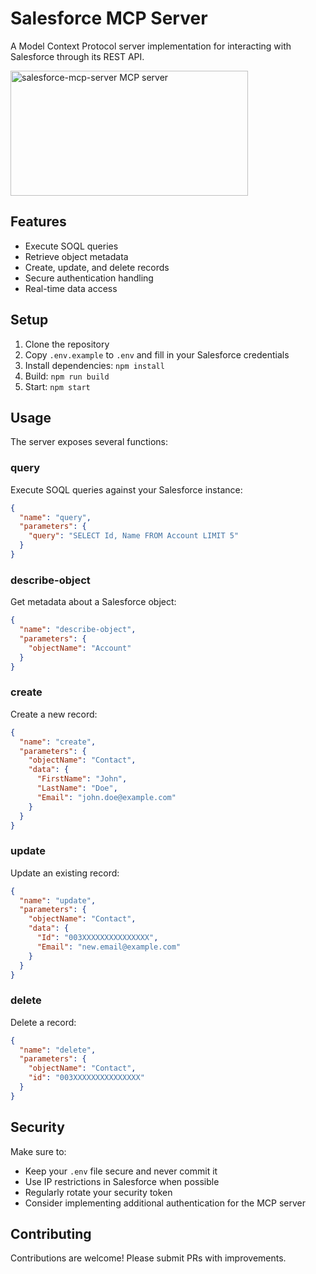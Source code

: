 # Salesforce MCP Server

A Model Context Protocol server implementation for interacting with Salesforce through its REST API.

<a href="https://glama.ai/mcp/servers/y9k3w9grtk"><img width="380" height="200" src="https://glama.ai/mcp/servers/y9k3w9grtk/badge" alt="salesforce-mcp-server MCP server" /></a>

## Features

- Execute SOQL queries
- Retrieve object metadata
- Create, update, and delete records
- Secure authentication handling
- Real-time data access

## Setup

1. Clone the repository
2. Copy `.env.example` to `.env` and fill in your Salesforce credentials
3. Install dependencies: `npm install`
4. Build: `npm run build`
5. Start: `npm start`

## Usage

The server exposes several functions:

### query
Execute SOQL queries against your Salesforce instance:
```json
{
  "name": "query",
  "parameters": {
    "query": "SELECT Id, Name FROM Account LIMIT 5"
  }
}
```

### describe-object
Get metadata about a Salesforce object:
```json
{
  "name": "describe-object",
  "parameters": {
    "objectName": "Account"
  }
}
```

### create
Create a new record:
```json
{
  "name": "create",
  "parameters": {
    "objectName": "Contact",
    "data": {
      "FirstName": "John",
      "LastName": "Doe",
      "Email": "john.doe@example.com"
    }
  }
}
```

### update
Update an existing record:
```json
{
  "name": "update",
  "parameters": {
    "objectName": "Contact",
    "data": {
      "Id": "003XXXXXXXXXXXXXXX",
      "Email": "new.email@example.com"
    }
  }
}
```

### delete
Delete a record:
```json
{
  "name": "delete",
  "parameters": {
    "objectName": "Contact",
    "id": "003XXXXXXXXXXXXXXX"
  }
}
```

## Security

Make sure to:
- Keep your `.env` file secure and never commit it
- Use IP restrictions in Salesforce when possible
- Regularly rotate your security token
- Consider implementing additional authentication for the MCP server

## Contributing

Contributions are welcome! Please submit PRs with improvements.
